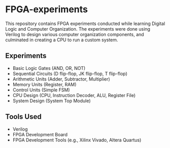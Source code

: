 # FPGA-experiments

This repository contains FPGA experiments conducted while learning Digital Logic and Computer Organization. The experiments were done using Verilog to design various computer organization components, and culminated in creating a CPU to run a custom system.

## Experiments

- Basic Logic Gates (AND, OR, NOT)
- Sequential Circuits (D flip-flop, JK flip-flop, T flip-flop)
- Arithmetic Units (Adder, Subtractor, Multiplier)
- Memory Units (Register, RAM)
- Control Units (Simple FSM)
- CPU Design (CPU, Instruction Decoder, ALU, Register File)
- System Design (System Top Module)

## Tools Used

- Verilog
- FPGA Development Board
- FPGA Development Tools (e.g., Xilinx Vivado, Altera Quartus)
